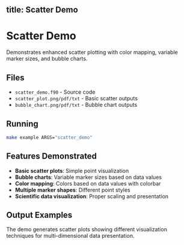 title: Scatter Demo
---

# Scatter Demo

Demonstrates enhanced scatter plotting with color mapping, variable marker sizes, and bubble charts.

## Files

- `scatter_demo.f90` - Source code
- `scatter_plot.png/pdf/txt` - Basic scatter outputs
- `bubble_chart.png/pdf/txt` - Bubble chart outputs

## Running

```bash
make example ARGS="scatter_demo"
```

## Features Demonstrated

- **Basic scatter plots**: Simple point visualization
- **Bubble charts**: Variable marker sizes based on data values
- **Color mapping**: Colors based on data values with colorbar
- **Multiple marker shapes**: Different point styles
- **Scientific data visualization**: Proper scaling and presentation

## Output Examples

The demo generates scatter plots showing different visualization techniques for multi-dimensional data presentation.